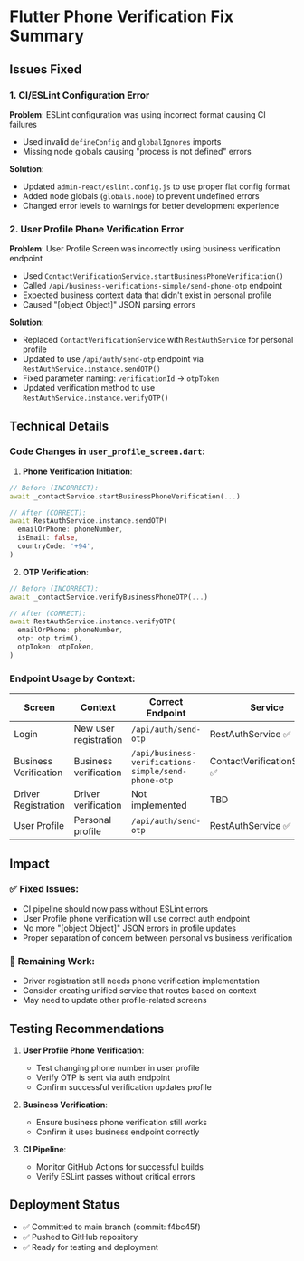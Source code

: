 # Flutter Phone Verification Fix Summary

## Issues Fixed

### 1. CI/ESLint Configuration Error
**Problem**: ESLint configuration was using incorrect format causing CI failures
- Used invalid `defineConfig` and `globalIgnores` imports
- Missing node globals causing "process is not defined" errors

**Solution**: 
- Updated `admin-react/eslint.config.js` to use proper flat config format
- Added node globals (`globals.node`) to prevent undefined errors
- Changed error levels to warnings for better development experience

### 2. User Profile Phone Verification Error
**Problem**: User Profile Screen was incorrectly using business verification endpoint
- Used `ContactVerificationService.startBusinessPhoneVerification()`
- Called `/api/business-verifications-simple/send-phone-otp` endpoint
- Expected business context data that didn't exist in personal profile
- Caused "[object Object]" JSON parsing errors

**Solution**:
- Replaced `ContactVerificationService` with `RestAuthService` for personal profile
- Updated to use `/api/auth/send-otp` endpoint via `RestAuthService.instance.sendOTP()`
- Fixed parameter naming: `verificationId` → `otpToken`
- Updated verification method to use `RestAuthService.instance.verifyOTP()`

## Technical Details

### Code Changes in `user_profile_screen.dart`:

1. **Phone Verification Initiation**:
```dart
// Before (INCORRECT):
await _contactService.startBusinessPhoneVerification(...)

// After (CORRECT):
await RestAuthService.instance.sendOTP(
  emailOrPhone: phoneNumber,
  isEmail: false,
  countryCode: '+94',
)
```

2. **OTP Verification**:
```dart
// Before (INCORRECT):
await _contactService.verifyBusinessPhoneOTP(...)

// After (CORRECT):
await RestAuthService.instance.verifyOTP(
  emailOrPhone: phoneNumber,
  otp: otp.trim(),
  otpToken: otpToken,
)
```

### Endpoint Usage by Context:

| Screen | Context | Correct Endpoint | Service |
|--------|---------|------------------|---------|
| Login | New user registration | `/api/auth/send-otp` | RestAuthService ✅ |
| Business Verification | Business verification | `/api/business-verifications-simple/send-phone-otp` | ContactVerificationService ✅ |
| Driver Registration | Driver verification | Not implemented | TBD |
| User Profile | Personal profile | `/api/auth/send-otp` | RestAuthService ✅ (Fixed) |

## Impact

### ✅ **Fixed Issues**:
- CI pipeline should now pass without ESLint errors
- User Profile phone verification will use correct auth endpoint
- No more "[object Object]" JSON errors in profile updates
- Proper separation of concern between personal vs business verification

### 🔄 **Remaining Work**:
- Driver registration still needs phone verification implementation
- Consider creating unified service that routes based on context
- May need to update other profile-related screens

## Testing Recommendations

1. **User Profile Phone Verification**:
   - Test changing phone number in user profile
   - Verify OTP is sent via auth endpoint
   - Confirm successful verification updates profile

2. **Business Verification**:
   - Ensure business phone verification still works
   - Confirm it uses business endpoint correctly

3. **CI Pipeline**:
   - Monitor GitHub Actions for successful builds
   - Verify ESLint passes without critical errors

## Deployment Status
- ✅ Committed to main branch (commit: f4bc45f)
- ✅ Pushed to GitHub repository
- ✅ Ready for testing and deployment
